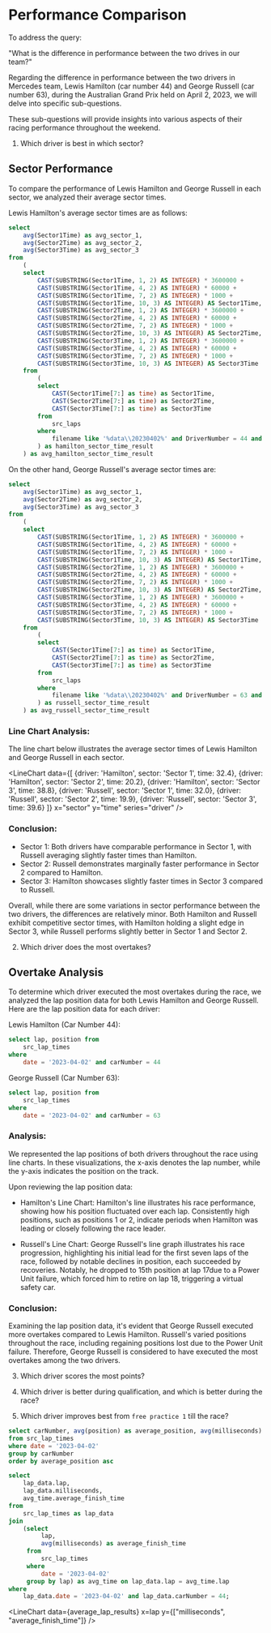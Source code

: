 # Performance Comparison

To address the query:

"What is the difference in performance between the two drives in our team?"

Regarding the difference in performance between the two drivers in Mercedes team, Lewis Hamilton (car number 44) and George Russell (car number 63), during the Australian Grand Prix held on April 2, 2023, we will delve into specific sub-questions. 

These sub-questions will provide insights into various aspects of their racing performance throughout the weekend.

1. Which driver is best in which sector?
## Sector Performance
To compare the performance of Lewis Hamilton and George Russell in each sector, we analyzed their average sector times. 

Lewis Hamilton's average sector times are as follows:
```sql hamilton_sector_time_result
select 
    avg(Sector1Time) as avg_sector_1,
    avg(Sector2Time) as avg_sector_2,
    avg(Sector3Time) as avg_sector_3
from 
    (
    select 
        CAST(SUBSTRING(Sector1Time, 1, 2) AS INTEGER) * 3600000 + 
        CAST(SUBSTRING(Sector1Time, 4, 2) AS INTEGER) * 60000 +
        CAST(SUBSTRING(Sector1Time, 7, 2) AS INTEGER) * 1000 + 
        CAST(SUBSTRING(Sector1Time, 10, 3) AS INTEGER) AS Sector1Time,  
        CAST(SUBSTRING(Sector2Time, 1, 2) AS INTEGER) * 3600000 + 
        CAST(SUBSTRING(Sector2Time, 4, 2) AS INTEGER) * 60000 +
        CAST(SUBSTRING(Sector2Time, 7, 2) AS INTEGER) * 1000 + 
        CAST(SUBSTRING(Sector2Time, 10, 3) AS INTEGER) AS Sector2Time,  
        CAST(SUBSTRING(Sector3Time, 1, 2) AS INTEGER) * 3600000 + 
        CAST(SUBSTRING(Sector3Time, 4, 2) AS INTEGER) * 60000 +
        CAST(SUBSTRING(Sector3Time, 7, 2) AS INTEGER) * 1000 + 
        CAST(SUBSTRING(Sector3Time, 10, 3) AS INTEGER) AS Sector3Time
    from 
        (
        select 
            CAST(Sector1Time[7:] as time) as Sector1Time,
            CAST(Sector2Time[7:] as time) as Sector2Time,
            CAST(Sector3Time[7:] as time) as Sector3Time
        from 
            src_laps
        where 
            filename like '%data\\20230402%' and DriverNumber = 44 and Sector1Time is not null and Sector2Time is not null and Sector3Time is not null
        ) as hamilton_sector_time_result
    ) as avg_hamilton_sector_time_result
```
On the other hand, George Russell's average sector times are:
```sql russell_sector_time_result
select 
    avg(Sector1Time) as avg_sector_1,
    avg(Sector2Time) as avg_sector_2,
    avg(Sector3Time) as avg_sector_3
from 
    (
    select 
        CAST(SUBSTRING(Sector1Time, 1, 2) AS INTEGER) * 3600000 + 
        CAST(SUBSTRING(Sector1Time, 4, 2) AS INTEGER) * 60000 +
        CAST(SUBSTRING(Sector1Time, 7, 2) AS INTEGER) * 1000 + 
        CAST(SUBSTRING(Sector1Time, 10, 3) AS INTEGER) AS Sector1Time,  
        CAST(SUBSTRING(Sector2Time, 1, 2) AS INTEGER) * 3600000 + 
        CAST(SUBSTRING(Sector2Time, 4, 2) AS INTEGER) * 60000 +
        CAST(SUBSTRING(Sector2Time, 7, 2) AS INTEGER) * 1000 + 
        CAST(SUBSTRING(Sector2Time, 10, 3) AS INTEGER) AS Sector2Time,  
        CAST(SUBSTRING(Sector3Time, 1, 2) AS INTEGER) * 3600000 + 
        CAST(SUBSTRING(Sector3Time, 4, 2) AS INTEGER) * 60000 +
        CAST(SUBSTRING(Sector3Time, 7, 2) AS INTEGER) * 1000 + 
        CAST(SUBSTRING(Sector3Time, 10, 3) AS INTEGER) AS Sector3Time
    from 
        (
        select 
            CAST(Sector1Time[7:] as time) as Sector1Time,
            CAST(Sector2Time[7:] as time) as Sector2Time,
            CAST(Sector3Time[7:] as time) as Sector3Time
        from 
            src_laps
        where 
            filename like '%data\\20230402%' and DriverNumber = 63 and Sector1Time is not null and Sector2Time is not null and Sector3Time is not null
        ) as russell_sector_time_result
    ) as avg_russell_sector_time_result
```
### Line Chart Analysis:
The line chart below illustrates the average sector times of Lewis Hamilton and George Russell in each sector.

<LineChart 
    data={[
        {driver: 'Hamilton', sector: 'Sector 1', time: 32.4}, 
        {driver: 'Hamilton', sector: 'Sector 2', time: 20.2}, 
        {driver: 'Hamilton', sector: 'Sector 3', time: 38.8}, 
        {driver: 'Russell', sector: 'Sector 1', time: 32.0}, 
        {driver: 'Russell', sector: 'Sector 2', time: 19.9}, 
        {driver: 'Russell', sector: 'Sector 3', time: 39.6}
    ]} 
    x="sector" 
    y="time" 
    series="driver" 
/>

### Conclusion:
- Sector 1: Both drivers have comparable performance in Sector 1, with Russell averaging slightly faster times than Hamilton.
- Sector 2: Russell demonstrates marginally faster performance in Sector 2 compared to Hamilton.
- Sector 3: Hamilton showcases slightly faster times in Sector 3 compared to Russell.

Overall, while there are some variations in sector performance between the two drivers, the differences are relatively minor. Both Hamilton and Russell exhibit competitive sector times, with Hamilton holding a slight edge in Sector 3, while Russell performs slightly better in Sector 1 and Sector 2.

2. Which driver does the most overtakes?
## Overtake Analysis
To determine which driver executed the most overtakes during the race, we analyzed the lap position data for both Lewis Hamilton and George Russell. Here are the lap position data for each driver:

Lewis Hamilton (Car Number 44):
```sql hamilton_position
select lap, position from 
    src_lap_times
where 
    date = '2023-04-02' and carNumber = 44
```
George Russell (Car Number 63):
```sql russell_position
select lap, position from 
    src_lap_times
where 
    date = '2023-04-02' and carNumber = 63
```
### Analysis:
We represented the lap positions of both drivers throughout the race using line charts. In these visualizations, the x-axis denotes the lap number, while the y-axis indicates the position on the track.

Upon reviewing the lap position data:

- Hamilton's Line Chart: Hamilton's line illustrates his race performance, showing how his position fluctuated over each lap. Consistently high positions, such as positions 1 or 2, indicate periods when Hamilton was leading or closely following the race leader.
<LineChart 
    data={hamilton_position}
    x="lap" 
    y="position"
/>

- Russell's Line Chart: George Russell's line graph illustrates his race progression, highlighting his initial lead for the first seven laps of the race, followed by notable declines in position, each succeeded by recoveries. Notably, he dropped to 15th position at lap 17due to a Power Unit failure, which forced him to retire on lap 18, triggering a virtual safety car.
<LineChart 
    data={russell_position}
    x="lap" 
    y="position"
/>

### Conclusion:
Examining the lap position data, it's evident that George Russell executed more overtakes compared to Lewis Hamilton. Russell's varied positions throughout the race, including regaining positions lost due to the Power Unit failure. Therefore, George Russell is considered to have executed the most overtakes among the two drivers.

3. Which driver scores the most points?

4. Which driver is better during qualification, and which is better during the race?

5. Which driver improves best from `free practice 1` till the race?

```sql avarage_position
select carNumber, avg(position) as average_position, avg(milliseconds) as finish_time_in_milliseconds
from src_lap_times
where date = '2023-04-02' 
group by carNumber
order by average_position asc
```

```sql average_lap_results
select 
    lap_data.lap,
    lap_data.milliseconds,
    avg_time.average_finish_time
from 
    src_lap_times as lap_data
join 
    (select 
         lap,
         avg(milliseconds) as average_finish_time
     from 
         src_lap_times
     where 
         date = '2023-04-02'
     group by lap) as avg_time on lap_data.lap = avg_time.lap
where 
    lap_data.date = '2023-04-02' and lap_data.carNumber = 44;
```
<LineChart data={average_lap_results} x=lap y={["milliseconds", "average_finish_time"]} />
